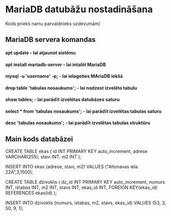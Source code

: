 # MariaDB datubāžu nostadināšana

Kods priekš namu parvaldnieks uzdevumām)
## MariaDB servera komandas

#### apt update - lai atjaunot sistēmu
#### apt install mariadb-server - lai intalēt MariaDB 
#### mysql -u 'username' -p; - lai ielagoties MAriaDB iekšā 
#### drop table 'tabulas nosaukums'; - lai nodzest izvelēto tabulu
#### show tables; - lai parādīt izvelētas datubāzes saturu
#### select * from 'tabulas nosaukums'; - lai parādīt izvelētas tabulas saturu
#### desc 'tabulas nosaukums'; - lai parādīt izvelētas tabulas struktūru

## Main kods databāzei

CREATE TABLE ekas (
    id INT PRIMARY KEY auto_increment,
    adrese VARCHAR(255),
    stavi INT,
    m2 INT
);

INSERT INTO ekas (adrese, stavi, m2) VALUES ("Altonavas iela 22A",3,1500);

CREATE TABLE dzivoklis (
    dz_id INT PRIMARY KEY auto_increment,
    numurs INT,
    istabas INT,
    m2 INT,
    stavs INT,
    ekas_id INT,
    FOREIGN KEY(ekas_id) REFERENCES ekas(id)
);

INSERT INTO dzivoklis (numurs, istabas, m2, stavs, ekas_id) VALUES (53, 3, 50, 9, 1);
